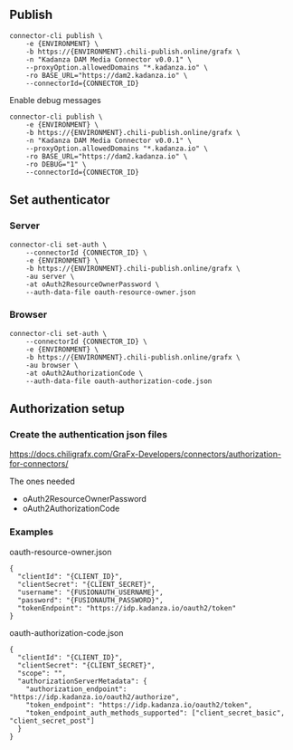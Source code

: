 ## Publish
```
connector-cli publish \
    -e {ENVIRONMENT} \
    -b https://{ENVIRONMENT}.chili-publish.online/grafx \
    -n "Kadanza DAM Media Connector v0.0.1" \
    --proxyOption.allowedDomains "*.kadanza.io" \
    -ro BASE_URL="https://dam2.kadanza.io" \
    --connectorId={CONNECTOR_ID}
```

Enable debug messages
```
connector-cli publish \
    -e {ENVIRONMENT} \
    -b https://{ENVIRONMENT}.chili-publish.online/grafx \
    -n "Kadanza DAM Media Connector v0.0.1" \
    --proxyOption.allowedDomains "*.kadanza.io" \
    -ro BASE_URL="https://dam2.kadanza.io" \
    -ro DEBUG="1" \
    --connectorId={CONNECTOR_ID}
```

## Set authenticator

### Server
```
connector-cli set-auth \
    --connectorId {CONNECTOR_ID} \
    -e {ENVIRONMENT} \
    -b https://{ENVIRONMENT}.chili-publish.online/grafx \
    -au server \
    -at oAuth2ResourceOwnerPassword \
    --auth-data-file oauth-resource-owner.json
```

### Browser
```
connector-cli set-auth \
    --connectorId {CONNECTOR_ID} \
    -e {ENVIRONMENT} \
    -b https://{ENVIRONMENT}.chili-publish.online/grafx \
    -au browser \
    -at oAuth2AuthorizationCode \
    --auth-data-file oauth-authorization-code.json
```

## Authorization setup

### Create the authentication json files
https://docs.chiligrafx.com/GraFx-Developers/connectors/authorization-for-connectors/

The ones needed
- oAuth2ResourceOwnerPassword
- oAuth2AuthorizationCode

### Examples

oauth-resource-owner.json
```
{
  "clientId": "{CLIENT_ID}",
  "clientSecret": "{CLIENT_SECRET}",
  "username": "{FUSIONAUTH_USERNAME}",
  "password": "{FUSIONAUTH_PASSWORD}",
  "tokenEndpoint": "https://idp.kadanza.io/oauth2/token"
}
```

oauth-authorization-code.json
```
{
  "clientId": "{CLIENT_ID}",
  "clientSecret": "{CLIENT_SECRET}",
  "scope": "",
  "authorizationServerMetadata": {
    "authorization_endpoint": "https://idp.kadanza.io/oauth2/authorize",
    "token_endpoint": "https://idp.kadanza.io/oauth2/token",
    "token_endpoint_auth_methods_supported": ["client_secret_basic", "client_secret_post"]
  }
}
```
